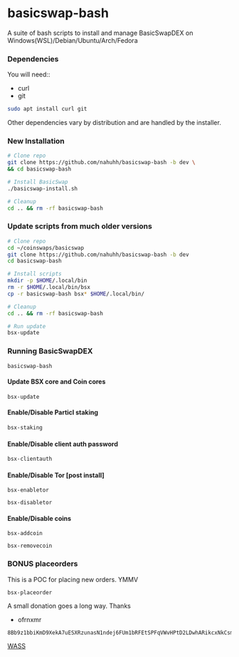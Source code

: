 # basicswap-bash

A suite of bash scripts to install and manage
BasicSwapDEX on Windows(WSL)/Debian/Ubuntu/Arch/Fedora

### Dependencies

You will need::

- curl
- git

```bash
sudo apt install curl git
```

Other dependencies vary by distribution and are handled by the installer.

### New Installation

```bash
# Clone repo
git clone https://github.com/nahuhh/basicswap-bash -b dev \
&& cd basicswap-bash

# Install BasicSwap
./basicswap-install.sh

# Cleanup
cd .. && rm -rf basicswap-bash
```

### Update scripts from much older versions

```bash
# Clone repo
cd ~/coinswaps/basicswap
git clone https://github.com/nahuhh/basicswap-bash -b dev
cd basicswap-bash

# Install scripts
mkdir -p $HOME/.local/bin
rm -r $HOME/.local/bin/bsx
cp -r basicswap-bash bsx* $HOME/.local/bin/

# Cleanup
cd .. && rm -rf basicswap-bash

# Run update
bsx-update
```

### Running BasicSwapDEX

```
basicswap-bash
```

#### Update BSX core and Coin cores

```
bsx-update
```

#### Enable/Disable Particl staking

```bash
bsx-staking
```

#### Enable/Disable client auth password

```bash
bsx-clientauth
```

#### Enable/Disable Tor [post install]

```
bsx-enabletor
```

```
bsx-disabletor
```

#### Enable/Disable coins

```
bsx-addcoin
```

```
bsx-removecoin
```

### BONUS placeorders

This is a POC for placing new orders. YMMV

```
bsx-placeorder
```

A small donation goes a long way. Thanks

- ofrnxmr

```
8Bb9z1bbiKmD9XekA7uESXRzunasN1ndej6FUm1bRFEtSPFqVWvHPtD2LDwhARikcxNkCsmaBcGGF2VSeFWhMe57FGXNaZP
```

[WASS](getwishlisted.xyz/ofrnxmr)
